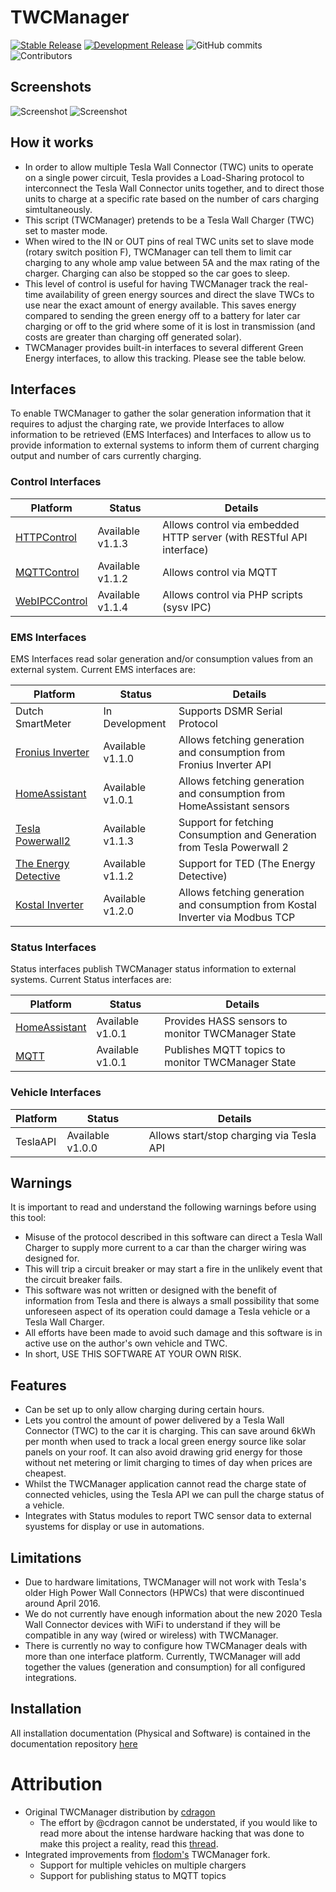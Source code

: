 # TWCManager

[![Stable Release](https://img.shields.io/badge/Stable_Release-1.1.8-blue)](https://github.com/hopfi2k/TWCManager/releases/tag/1.1.8)
[![Development Release](https://img.shields.io/badge/Devel_Release-1.2.0-green.svg)](https://github.com/hopfi2k/TWCManager/tree/v1.2.0)
![GitHub commits](https://img.shields.io/github/commit-activity/m/hopfi2k/TWCManager)
![Contributors](https://img.shields.io/github/contributors/hopfi2k/TWCManager)

## Screenshots
![Screenshot](docs/screenshot.png)
![Screenshot](docs/screenshot2.png)

## How it works

* In order to allow multiple Tesla Wall Connector (TWC) units to operate on a single power circuit, Tesla provides a Load-Sharing protocol to interconnect the Tesla Wall Connector units together, and to direct those units to charge at a specific rate based on the number of cars charging simtultaneously.
* This script (TWCManager) pretends to be a Tesla Wall Charger (TWC) set to master mode.
* When wired to the IN or OUT pins of real TWC units set to slave mode (rotary switch position F), TWCManager can tell them to limit car charging to any whole amp value between 5A and the max rating of the charger. Charging can also be stopped so the car goes to sleep.
* This level of control is useful for having TWCManager track the real-time availability of green energy sources and direct the slave TWCs to use near the exact amount of energy available. This saves energy compared to sending the green energy off to a battery for later car charging or off to the grid where some of it is lost in transmission (and costs are greater than charging off generated solar).
* TWCManager provides built-in interfaces to several different Green Energy interfaces, to allow this tracking. Please see the table below.

## Interfaces

To enable TWCManager to gather the solar generation information that it requires to adjust the charging rate, we provide Interfaces to allow information to be retrieved (EMS Interfaces) and Interfaces to allow us to provide information to external systems to inform them of current charging output and number of cars currently charging.

### Control Interfaces

| Platform         | Status           | Details                 |
| ---------------- | ---------------- | ----------------------- |
| [HTTPControl](docs/modules/Control_HTTP.md) | Available v1.1.3 | Allows control via embedded HTTP server (with RESTful API interface) |
| [MQTTControl](docs/modules/Control_MQTT.md) | Available v1.1.2 | Allows control via MQTT |
| [WebIPCControl](docs/modules/Control_WebIPC.md) | Available v1.1.4 | Allows control via PHP scripts (sysv IPC) |

### EMS Interfaces

EMS Interfaces read solar generation and/or consumption values from an external system. Current EMS interfaces are:

| Platform         | Status        | Details                 |
| ---------------- | ------------- | ----------------------- |
| Dutch SmartMeter | In Development | Supports DSMR Serial Protocol |
| [Fronius Inverter](docs/modules/EMS_Fronius.md) | Available v1.1.0  | Allows fetching generation and consumption from Fronius Inverter API |
| [HomeAssistant](docs/modules/EMS_HASS.md) | Available v1.0.1  | Allows fetching generation and consumption from HomeAssistant sensors |
| [Tesla Powerwall2](docs/modules/EMS_Powerwall2.md) | Available v1.1.3  | Support for fetching Consumption and Generation from Tesla Powerwall 2 |
| [The Energy Detective](docs/modules/EMS_TED.md) | Available v1.1.2  | Support for TED (The Energy Detective) |
| [Kostal Inverter](docs/modules/EMS_Kostal.md) | Available v1.2.0 | Allows fetching generation and consumption from Kostal Inverter via Modbus TCP |

### Status Interfaces

Status interfaces publish TWCManager status information to external systems. Current Status interfaces are:

| Platform         | Status           | Details                 |
| ---------------- | ---------------- | ----------------------- |
| [HomeAssistant](docs/modules/Status_HASS.md) | Available v1.0.1 | Provides HASS sensors to monitor TWCManager State |
| [MQTT](docs/modules/Status_MQTT.md) | Available v1.0.1 | Publishes MQTT topics to monitor TWCManager State |

### Vehicle Interfaces

| Platform    | Status           | Details                 |
| ----------- | ---------------- | ----------------------- |
| TeslaAPI    | Available v1.0.0 | Allows start/stop charging via Tesla API |

## Warnings

It is important to read and understand the following warnings before using this tool:

* Misuse of the protocol described in this software can direct a Tesla Wall Charger to supply more current to a car than the charger wiring was designed for.
* This will trip a circuit breaker or may start a fire in the unlikely event that the circuit breaker fails.
* This software was not written or designed with the benefit of information from Tesla and there is always a small possibility that some unforeseen aspect of its operation could damage a Tesla vehicle or a Tesla Wall Charger.
* All efforts have been made to avoid such damage and this software is in active use on the author's own vehicle and TWC.
* In short, USE THIS SOFTWARE AT YOUR OWN RISK.

## Features
* Can be set up to only allow charging during certain hours.
* Lets you control the amount of power delivered by a Tesla Wall Connector (TWC) to the car it is charging.
This can save around 6kWh per month when used to track a local green energy source like solar panels on your roof.  It can also avoid drawing grid energy for those without net metering or limit charging to times of day when prices are cheapest.
* Whilst the TWCManager application cannot read the charge state of connected vehicles, using the Tesla API we can pull the charge status of a vehicle.
* Integrates with Status modules to report TWC sensor data to external syustems for display or use in automations.

## Limitations
* Due to hardware limitations, TWCManager will not work with Tesla's older High Power Wall Connectors (HPWCs) that were discontinued around April 2016.
* We do not currently have enough information about the new 2020 Tesla Wall Connector devices with WiFi to understand if they will be compatible in any way (wired or wireless) with TWCManager.
* There is currently no way to configure how TWCManager deals with more than one interface platform. Currently, TWCManager will add together the values (generation and consumption) for all configured integrations.

## Installation

All installation documentation (Physical and Software) is contained in the documentation repository [here](docs/README.md)

# Attribution
* Original TWCManager distribution by [cdragon](https://github.com/cdragon/TWCManager)
   * The effort by @cdragon cannot be understated, if you would like to read more about the intense hardware hacking that was done to make this project a reality, read this [thread](https://teslamotorsclub.com/tmc/threads/new-wall-connector-load-sharing-protocol.72830).
* Integrated improvements from [flodom's](https://github.com/flodorn/TWCManager) TWCManager fork. 
    * Support for multiple vehicles on multiple chargers
    * Support for publishing status to MQTT topics
